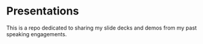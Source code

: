 # Presentations

This is a repo dedicated to sharing my slide decks and demos from my past speaking engagements.  
